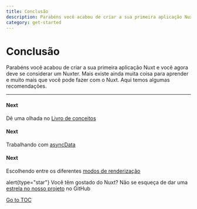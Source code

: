 ```yaml
---
title: Conclusão
description: Parabéns você acabou de criar a sua primeira aplicação Nuxt e você agora deve se considerar um Nuxter. Mais existe ainda muita coisa para aprender e muito mais que você pode fazer com o Nuxt. Aqui temos algumas recomendações.
category: get-started
---
```


# Conclusão

Parabéns você acabou de criar a sua primeira aplicação Nuxt e você agora deve se considerar um Nuxter. Mais existe ainda muita coisa para aprender e muito mais que você pode fazer com o Nuxt. Aqui temos algumas recomendações.

---

#### Next
Dê uma olhada no [Livro de conceitos](../concepts/views)


#### Next
Trabalhando com [asyncData](./features/data-fetching#async-data)


#### Next
Escolhendo entre os diferentes [modos de renderização](./features/rendering-modes)


alert{type="star"}
Você têm gostado do Nuxt? Não se esqueça de dar uma [estrela no nosso projeto](https://github.com/nuxt/nuxt.js) no GitHub

<span style='float: footnote;'><a href="../index.html#toc">Go to TOC</a></span>

